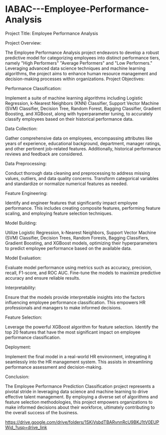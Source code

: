 # IABAC---Employee-Performance-Analysis

Project Title: Employee Performance Analysis

Project Overview:

 The Employee Performance Analysis project endeavors to develop a robust predictive model for
 categorizing employees into distinct performance tiers, namely "High Performers" "Average Performers" and "Low
 Performers." Leveraging advanced data science techniques and machine learning algorithms, the project aims to
 enhance human resource management and decision-making processes within organizations.
Project Objectives:

Performance Classification:

Implement a suite of machine learning algorithms including Logistic Regression, k-Nearest Neighbors (KNN) Classifier,
Support Vector Machine (SVM) Classifier, Decision Tree, Random Forest, Bagging Classifier, Gradient Boosting, and
XGBoost, along with hyperparameter tuning, to accurately classify employees based on their historical performance data.

Data Collection:

Gather comprehensive data on employees, encompassing attributes like years of experience, educational background,
department, manager ratings, and other pertinent job-related features. Additionally, historical performance reviews
and feedback are considered.

Data Preprocessing:

Conduct thorough data cleaning and preprocessing to address missing values, outliers, and data quality concerns.
Transform categorical variables and standardize or normalize numerical features as needed.

Feature Engineering:

Identify and engineer features that significantly impact employee performance. This includes
creating composite features, performing feature scaling, and employing feature selection techniques.

Model Building:

Utilize Logistic Regression, k-Nearest Neighbors, Support Vector Machine (SVM) Classifier, Decision Trees,
Random Forests,   Bagging Classifiers, Gradient Boosting, and XGBoost models, optimizing their hyperparameters
to predict employee performance based on the available data.

Model Evaluation:

Evaluate model performance using metrics such as accuracy, precision, recall, F1-score, and ROC AUC. Fine-tune the
models to maximize predictive accuracy and ensure reliable results.

Interpretability:

Ensure that the models provide interpretable insights into the factors influencing employee performance classification.
This empowers HR professionals and managers to make informed decisions.

Feature Selection:

Leverage the powerful XGBoost algorithm for feature selection. Identify the top 20 features that have the most
significant impact on employee performance classification.

Deployment:

Implement the final model in a real-world HR environment, integrating it seamlessly into the HR management system.
This assists in streamlining performance assessment and decision-making.

Conclusion:

The Employee Performance Prediction Classification project represents a pivotal stride in leveraging data science and
machine learning to drive effective talent management. By employing a diverse set of algorithms and feature selection
methodologies, this project empowers organizations to make informed decisions about their workforce, ultimately
contributing to the overall success of the business.


https://drive.google.com/drive/folders/1SKiVsbdTBARvnnRcU9BKJ1tV0EUPWjd_?usp=drive_link
